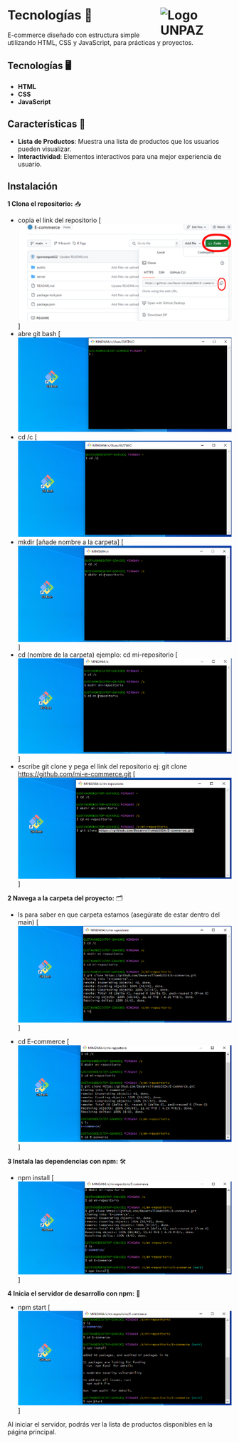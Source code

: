 <h1>
    Tecnologías 🛒
    <img src="https://www.unpaz.edu.ar/sites/default/files/unpaz_logo_2020.png" alt="Logo UNPAZ" width="160" align="right">
</h1>


E-commerce diseñado con estructura simple utilizando HTML, CSS y JavaScript, para prácticas y proyectos.

## Tecnologías 🖥 

- **HTML**
- **CSS** 
- **JavaScript**

## Características 🧩

- **Lista de Productos**: Muestra una lista de productos que los usuarios pueden visualizar.
- **Interactividad**: Elementos interactivos para una mejor experiencia de usuario.

## Instalación

**1 Clona el repositorio:** 📥

   
- copia el link del repositorio 
[![Paso 1](https://raw.githubusercontent.com/igorezequiel22/E-commerce-DesarrolloWeb/main/public/images/1725095447654.png "Paso 1")]
- abre git bash
[![Paso 2](https://raw.githubusercontent.com/igorezequiel22/E-commerce-DesarrolloWeb/main/public/images/2.PNG "Paso 2") 
- cd /c
[![Paso 3](https://raw.githubusercontent.com/igorezequiel22/E-commerce-DesarrolloWeb/main/public/images/3.PNG "Paso 3")
- mkdir [añade nombre a la carpeta]
[![Paso 4](https://raw.githubusercontent.com/igorezequiel22/E-commerce-DesarrolloWeb/main/public/images/4.PNG "Paso 4")]
- cd (nombre de la carpeta) ejemplo: cd mi-repositorio
[![Paso 5](https://raw.githubusercontent.com/igorezequiel22/E-commerce-DesarrolloWeb/main/public/images/5.PNG)]
- escribe git clone  y pega el link del repositorio ej: git clone https://github.com/mi-e-commerce.git
[![Paso 6](https://raw.githubusercontent.com/igorezequiel22/E-commerce-DesarrolloWeb/main/public/images/6.PNG "Paso 6")]

**2 Navega a la carpeta del proyecto:** 🗂 

- ls para saber en que carpeta estamos (asegúrate de estar dentro del main)
[![Paso 7](https://raw.githubusercontent.com/igorezequiel22/E-commerce-DesarrolloWeb/main/public/images/7.PNG "Paso 7")]

- cd E-commerce 
[![Paso 8](https://raw.githubusercontent.com/igorezequiel22/E-commerce-DesarrolloWeb/main/public/images/8.PNG "Paso 8")]

**3 Instala las dependencias con npm:** 🛠️

- npm install
[![Paso 9](https://raw.githubusercontent.com/igorezequiel22/E-commerce-DesarrolloWeb/main/public/images/9.PNG "Paso 9")]

**4 Inicia el servidor de desarrollo con npm:** 🏁

- npm start
[![Paso 10](https://raw.githubusercontent.com/igorezequiel22/E-commerce-DesarrolloWeb/main/public/images/10.PNG "Paso 10")]

Al iniciar el servidor, podrás ver la lista de productos disponibles en la página principal.
